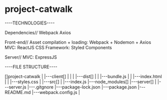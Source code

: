 # project-catwalk

----TECHNOLOGIES----

Dependencies//
Webpack
Axios

Front-end//
Asset compilation + loading: Webpack + Nodemon + Axios
MVC: ReactJS
CSS Framework: Styled Components

Server//
MVC: ExpressJS


----FILE STRUCTURE----

 []project-catwalk
  |
  |---client[]
  |          |
  |          |---dist[]
  |          |        |---bundle.js
  |          |        |---index.html
  |          |        |---styles.css
  |          |---src[]
  |                  |---index.js
  |---node_modules[]
  |---server[]
  |          |---server.js
  |---.gitgnore
  |---package-lock.json
  |---package.json
  |---README.md
  |---webpack.config.js
  |